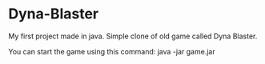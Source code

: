 # Dyna-Blaster
My first project made in java. Simple clone of old game called Dyna Blaster.

You can start the game using this command:
java -jar game.jar 